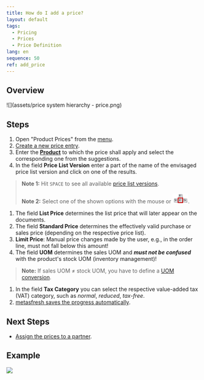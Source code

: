 ```yaml
---
title: How do I add a price?
layout: default
tags:
  - Pricing
  - Prices
  - Price Definition
lang: en
sequence: 50
ref: add_price
---
```


## Overview
![](assets/price system hierarchy - price.png)

## Steps
1. Open "Product Prices" from the [menu](Menu).
1. [Create a new price entry](New_Record_Window).
1. Enter the [**Product**](NewProduct) to which the price shall apply and select the corresponding one from the suggestions.
1. In the field **Price List Version** enter a part of the name of the envisaged price list version and click on one of the results.
 >**Note 1:** Hit `SPACE` to see all available [price list versions](Add_price-list-version).<br><br>
 >**Note 2:** Select one of the shown options with the mouse or ![](../DE/assets/Workflow_Auftrag_Bis_Rechnung_WebUI-73797.png).

1. The field **List Price** determines the list price that will later appear on the documents.
1. The field **Standard Price** determines the effectively valid purchase or sales price (depending on the respective price list).
1. **Limit Price**: Manual price changes made by the user, e.g., in the order line, must not fall below this amount!
1. The field **UOM** determines the sales UOM and ***must not be confused*** with the product's stock UOM (inventory management)!
 >**Note:** If sales UOM ≠ stock UOM, you have to define a [UOM conversion](Convert_UOMs).

1. In the field **Tax Category** you can select the respective value-added tax (VAT) category, such as *normal*, *reduced*, *tax-free*.
1. [metasfresh saves the progress automatically](Saveindicator).

## Next Steps
- [Assign the prices to a partner](Assign_prices_to_partner).

## Example
![](assets/Add_Price.gif)
